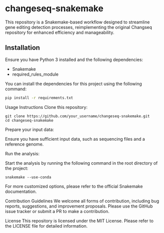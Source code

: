# changeseq-snakemake
 This repository is a Snakemake-based workflow designed to streamline gene editing detection processes, reimplementing the original Changseq repository for enhanced efficiency and manageability.

## Installation

Ensure you have Python 3 installed and the following dependencies:

- Snakemake
- required_rules_module

You can install the dependencies for this project using the following command:

```bash
pip install -r requirements.txt
```

Usage Instructions
Clone this repository:
```
git clone https://github.com/your_username/changeseq-snakemake.git
cd changeseq-snakemake
```
Prepare your input data:

Ensure you have sufficient input data, such as sequencing files and a reference genome.

Run the analysis:

Start the analysis by running the following command in the root directory of the project:
```
snakemake --use-conda
```
For more customized options, please refer to the official Snakemake documentation.

Contribution Guidelines
We welcome all forms of contribution, including bug reports, suggestions, and improvement proposals. Please use the GitHub issue tracker or submit a PR to make a contribution.

License
This repository is licensed under the MIT License. Please refer to the LICENSE file for detailed information.
